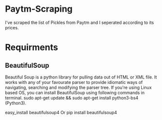 # Paytm-Scraping
I've scraped the list of Pickles from Paytm and I seperated according to its prices.

# Requirments
## BeautifulSoup
Beautiful Soup is a python library for pulling data out of HTML or XML file. It works with any of your favourate parser to provide idiomatic ways of navigating, searching and modifying the parser tree. If you're using Linux based OS, you can install BeautifulSoup using following commands in terminal. sudo apt-get update && sudo apt-get install python3-bs4 (Python3).

easy_install beautifulsoup4 Or pip install beautifulsoup4
